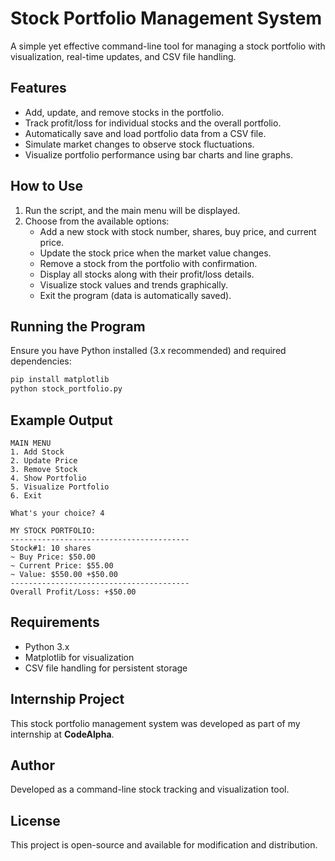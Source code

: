 # Stock Portfolio Management System

A simple yet effective command-line tool for managing a stock portfolio with visualization, real-time updates, and CSV file handling.

## Features

- Add, update, and remove stocks in the portfolio.
- Track profit/loss for individual stocks and the overall portfolio.
- Automatically save and load portfolio data from a CSV file.
- Simulate market changes to observe stock fluctuations.
- Visualize portfolio performance using bar charts and line graphs.

## How to Use

1. Run the script, and the main menu will be displayed.
2. Choose from the available options:
   - Add a new stock with stock number, shares, buy price, and current price.
   - Update the stock price when the market value changes.
   - Remove a stock from the portfolio with confirmation.
   - Display all stocks along with their profit/loss details.
   - Visualize stock values and trends graphically.
   - Exit the program (data is automatically saved).

## Running the Program

Ensure you have Python installed (3.x recommended) and required dependencies:

```bash
pip install matplotlib
python stock_portfolio.py
```

## Example Output

```
MAIN MENU
1. Add Stock
2. Update Price
3. Remove Stock
4. Show Portfolio
5. Visualize Portfolio
6. Exit

What's your choice? 4

MY STOCK PORTFOLIO:
----------------------------------------
Stock#1: 10 shares
~ Buy Price: $50.00
~ Current Price: $55.00
~ Value: $550.00 +$50.00
----------------------------------------
Overall Profit/Loss: +$50.00
```

## Requirements

- Python 3.x
- Matplotlib for visualization
- CSV file handling for persistent storage

## Internship Project

This stock portfolio management system was developed as part of my internship at **CodeAlpha**.

## Author

Developed as a command-line stock tracking and visualization tool.

## License

This project is open-source and available for modification and distribution.

